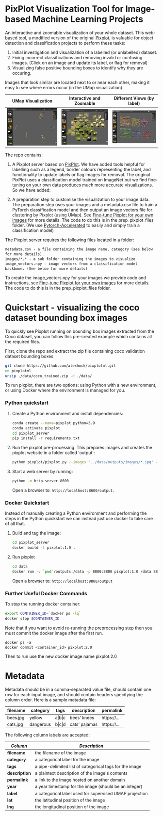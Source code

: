 # PixPlot Visualization Tool for Image-based Machine Learning Projects

An interactive and zoomable visualization of your whole dataset. This web-based tool, a modified version of the original [Pixplot](https://github.com/YaleDHLab/pix-plot), is valuable for object detection and classification projects to perform these tasks:
1. Initial investigation and visualization of a labelled (or unlabelled) dataset.
2. Fixing incorrect classifications and removing invalid or confusing images. (Click on an image and update its label, or flag for removal)
3. Visualizing false positive bounding boxes to identify why they are occuring.

Images that look similar are located next to or near each other, making it easy to see where errors occur (in the UMap visualization).

UMap Visualization            |  Interactive and Zoomable          |   Different Views (by label)                |
:-------------------------:|:-------------------------:|:-------------------:
![](./pixplot_server/pixplot/web/assets/images/pixplot_small.png)  |  ![](./pixplot_server/pixplot/web/assets/images/pixplot_detail_small.png) | ![By Category](./pixplot_server/pixplot/web/assets/images/pixplot_by_category_small.png)

The repo contains:

1. A Pixplot server based on [PixPlot](https://github.com/YaleDHLab/pix-plot). We have added tools helpful for labelling such as a legend, border colours representing the label, and functionality to update labels or flag images for removal. The original PixPlot uses a classification model trained on ImageNet but we find fine-tuning on your own data produces much more accurate visualizations. So we have added:

2. A preparation step to customise the visualization to your image data. The preparation step uses your images and a metadata.csv file to train a PyTorch classification model and then output an image vectors file for clustering by Pixplot (using UMap). See [Fine-tune Pixplot for your own images](./prep_pixplot_files/README.md) for more details. The code to do this is in the prep_pixplot_files folder.
(We use [Pytorch-Accelerated](https://github.com/Chris-hughes10/pytorch-accelerated) to easily and simply train a classification model) 

The Pixplot server requires the following files located in a folder:

    metadata.csv - a file containing the image name, category (see below for more details).
    images/*.* - a sub folder containing the images to visualize
    image_vectors.npy - image vectors from a classification model backbone. (See below for more details)
    
To create the image_vectors.npy for your images we provide code and instructions, see [Fine-tune Pixplot for your own images](./prep_pixplot_files/README.md) for more details. The code to do this is in the prep_pixplot_files folder.


# Quickstart - visualizing the coco dataset bounding box images

To quickly see Pixplot running on bounding box images extracted from the Coco dataset, you can follow this pre-created example which contains all the required files.

First, clone the repo and extract the zip file containing coco validation dataset bounding boxes

```bash
git clone https://github.com/alexhock/pixplotml.git 
cd pixplotml
unzip ./data/coco_trained.zip -d ./data/
```

To run pixplot, there are two options: using Python with a new environment, or using Docker where the environment is managed for you.

### Python quickstart

1. Create a Python environment and install dependencies:

    ```bash
    conda create --name=pixplot python=3.9
    conda activate pixplot
    cd pixplot_server
    pip install -r requirements.txt
    ```

2. Run the pixplot pre-processing. This prepares images and creates the pixplot website in a folder called 'output':

    ```bash
    python pixplot/pixplot.py --images "../data/outputs/images/*.jpg" --metadata "../data/outputs/metadata.csv" --image_vectors "../data/outputs/image_vectors.npy"
    ```

3. Start a web server by running:

    ```bash
    python -m http.server 8600
    ```

    Open a browser to: `http://localhost:8600/output`.


### Docker Quickstart

Instead of manually creating a Python environment and performing the steps in the Python quickstart we can instead just use docker to take care of all that.

1. Build and tag the image:

    ```bash
    cd pixplot_server
    docker build -t pixplot:1.0 .
    ```

2. Run pixplot
    ```bash
    cd data
    docker run -v `pwd`/outputs:/data -p 8800:8800 pixplot:1.0 /data 8800 metadata.csv images/*.jpg
    ```

    Open a browser to: `http://localhost:8800/output`


### Further Useful Docker Commands

To stop the running docker container:

```bash
export CONTAINER_ID=`docker ps -lq`
docker stop $CONTAINER_ID
```

Note that if you want to avoid re-running the preprocessing step then you must commit the docker image after the first run.

```
docker ps -a
docker commit <container_id> pixplot:2.0
```

Then to run use the new docker image name pixplot:2.0


# Metadata

Metadata should be in a comma-separated value file, should contain one row for each input image, and should contain headers specifying the column order. Here is a sample metadata file:

| filename | category  | tags    | description   | permalink   | 
| -------- | --------- | ------- | ------------- | ----------- | 
| bees.jpg | yellow    | a\|b\|c | bees' knees   | https://... | 
| cats.jpg | dangerous | b\|c\|d | cats' pajamas | https://... | 

The following column labels are accepted:

| *Column*         | *Description*                                           |
| ---------------- | ------------------------------------------------------- |
| **filename**     | the filename of the image                               |
| **category**     | a categorical label for the image                       |
| **tags**         | a pipe-delimited list of categorical tags for the image |
| **description**  | a plaintext description of the image's contents         |
| **permalink**    | a link to the image hosted on another domain            |
| **year**         | a year timestamp for the image (should be an integer)   |
| **label**        | a categorical label used for supervised UMAP projection |
| **lat**          | the latitudinal position of the image                   |
| **lng**          | the longitudinal position of the image                  |

